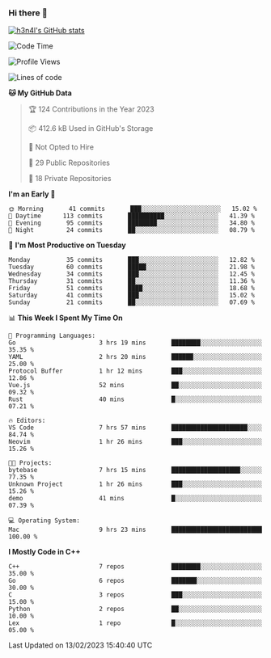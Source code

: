 ### Hi there 👋

[![h3n4l's GitHub stats](https://github-readme-stats.vercel.app/api?username=h3n4l&count_private=true&show_icons=true&theme=radical)](https://github.com/h3n4l/github-readme-stats)

<!--START_SECTION:waka-->
![Code Time](http://img.shields.io/badge/Code%20Time-933%20hrs%2050%20mins-blue)

![Profile Views](http://img.shields.io/badge/Profile%20Views-0-blue)

![Lines of code](https://img.shields.io/badge/From%20Hello%20World%20I%27ve%20Written-44%20Thousand%20lines%20of%20code-blue)

**🐱 My GitHub Data** 

> 🏆 124 Contributions in the Year 2023
 > 
> 📦 412.6 kB Used in GitHub's Storage 
 > 
> 🚫 Not Opted to Hire
 > 
> 📜 29 Public Repositories 
 > 
> 🔑 18 Private Repositories  
 > 
**I'm an Early 🐤** 

```text
🌞 Morning       41 commits       ███░░░░░░░░░░░░░░░░░░░░░░   15.02 % 
🌆 Daytime      113 commits       ██████████░░░░░░░░░░░░░░░   41.39 % 
🌃 Evening       95 commits       ████████░░░░░░░░░░░░░░░░░   34.80 % 
🌙 Night         24 commits       ██░░░░░░░░░░░░░░░░░░░░░░░   08.79 % 

```
📅 **I'm Most Productive on Tuesday** 

```text
Monday          35 commits       ███░░░░░░░░░░░░░░░░░░░░░░   12.82 % 
Tuesday         60 commits       █████░░░░░░░░░░░░░░░░░░░░   21.98 % 
Wednesday       34 commits       ███░░░░░░░░░░░░░░░░░░░░░░   12.45 % 
Thursday        31 commits       ██░░░░░░░░░░░░░░░░░░░░░░░   11.36 % 
Friday          51 commits       ████░░░░░░░░░░░░░░░░░░░░░   18.68 % 
Saturday        41 commits       ███░░░░░░░░░░░░░░░░░░░░░░   15.02 % 
Sunday          21 commits       ██░░░░░░░░░░░░░░░░░░░░░░░   07.69 % 

```


📊 **This Week I Spent My Time On** 

```text
💬 Programming Languages: 
Go                       3 hrs 19 mins       ████████░░░░░░░░░░░░░░░░░   35.35 % 
YAML                     2 hrs 20 mins       ██████░░░░░░░░░░░░░░░░░░░   25.00 % 
Protocol Buffer          1 hr 12 mins        ███░░░░░░░░░░░░░░░░░░░░░░   12.86 % 
Vue.js                   52 mins             ██░░░░░░░░░░░░░░░░░░░░░░░   09.32 % 
Rust                     40 mins             █░░░░░░░░░░░░░░░░░░░░░░░░   07.21 % 

🔥 Editors: 
VS Code                  7 hrs 57 mins       █████████████████████░░░░   84.74 % 
Neovim                   1 hr 26 mins        ███░░░░░░░░░░░░░░░░░░░░░░   15.26 % 

🐱‍💻 Projects: 
bytebase                 7 hrs 15 mins       ███████████████████░░░░░░   77.35 % 
Unknown Project          1 hr 26 mins        ███░░░░░░░░░░░░░░░░░░░░░░   15.26 % 
demo                     41 mins             █░░░░░░░░░░░░░░░░░░░░░░░░   07.39 % 

💻 Operating System: 
Mac                      9 hrs 23 mins       █████████████████████████   100.00 % 

```

**I Mostly Code in C++** 

```text
C++                      7 repos             ████████░░░░░░░░░░░░░░░░░   35.00 % 
Go                       6 repos             ███████░░░░░░░░░░░░░░░░░░   30.00 % 
C                        3 repos             ███░░░░░░░░░░░░░░░░░░░░░░   15.00 % 
Python                   2 repos             ██░░░░░░░░░░░░░░░░░░░░░░░   10.00 % 
Lex                      1 repo              █░░░░░░░░░░░░░░░░░░░░░░░░   05.00 % 

```



 Last Updated on 13/02/2023 15:40:40 UTC
<!--END_SECTION:waka-->

